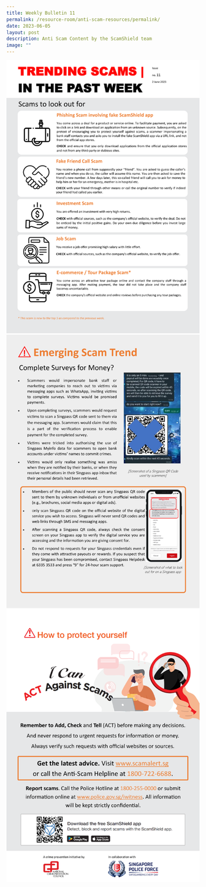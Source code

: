 ```yaml
---
title: Weekly Bulletin 11
permalink: /resource-room/anti-scam-resources/permalink/
date: 2023-06-05
layout: post
description: Anti Scam Content by the ScamShield team
image: ""
---
```

![Weekly Bulletin Issue 11 - 01](/images/SPEO%20Weekly%20Bulletin/weekly%20scams%20bulletin%20issue%2011%20(finalised%20copy)_001.png)
![Weekly Bulletin Issue 11 - 02](/images/SPEO%20Weekly%20Bulletin/weekly%20scams%20bulletin%20issue%2011%20(finalised%20copy)_002.png)![Weekly Bulletin Issue 11 - 03](/images/SPEO%20Weekly%20Bulletin/weekly%20scams%20bulletin%20issue%2011%20(finalised%20copy)_003.png)
